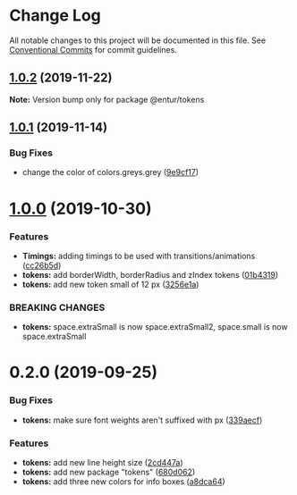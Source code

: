 # Change Log

All notable changes to this project will be documented in this file.
See [Conventional Commits](https://conventionalcommits.org) for commit guidelines.

## [1.0.2](https://bitbucket.org/enturas/design-system/compare/@entur/tokens@1.0.1...@entur/tokens@1.0.2) (2019-11-22)

**Note:** Version bump only for package @entur/tokens

## [1.0.1](https://bitbucket.org/enturas/design-system/compare/@entur/tokens@1.0.0...@entur/tokens@1.0.1) (2019-11-14)

### Bug Fixes

- change the color of colors.greys.grey ([9e9cf17](https://bitbucket.org/enturas/design-system/commits/9e9cf1720b00ffe54cfc2c800335034c5c3e637c))

# [1.0.0](https://bitbucket.org/enturas/design-system/compare/@entur/tokens@0.2.0...@entur/tokens@1.0.0) (2019-10-30)

### Features

- **Timings:** adding timings to be used with transitions/animations ([cc26b5d](https://bitbucket.org/enturas/design-system/commits/cc26b5d1b687f34eff9f18b22fd3664dd91bfd5b))
- **tokens:** add borderWidth, borderRadius and zIndex tokens ([01b4319](https://bitbucket.org/enturas/design-system/commits/01b4319efafcdb2fc478b8f73604a9c910b55cb9))
- **tokens:** add new token small of 12 px ([3256e1a](https://bitbucket.org/enturas/design-system/commits/3256e1a49ed2d668ddf1bec3caf4f3b30ad401b7))

### BREAKING CHANGES

- **tokens:** space.extraSmall is now space.extraSmall2, space.small is now space.extraSmall

# 0.2.0 (2019-09-25)

### Bug Fixes

- **tokens:** make sure font weights aren't suffixed with px ([339aecf](https://bitbucket.org/enturas/design-system/commits/339aecf))

### Features

- **tokens:** add new line height size ([2cd447a](https://bitbucket.org/enturas/design-system/commits/2cd447a))
- **tokens:** add new package "tokens" ([680d062](https://bitbucket.org/enturas/design-system/commits/680d062))
- **tokens:** add three new colors for info boxes ([a8dca64](https://bitbucket.org/enturas/design-system/commits/a8dca64))
